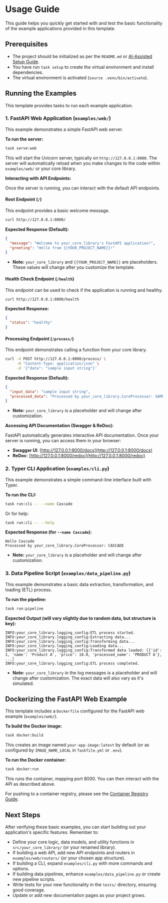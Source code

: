 # Usage Guide

This guide helps you quickly get started with and test the basic functionality of the example applications provided in this template.

## Prerequisites

*   The project should be initialized as per the `README.md` or [AI-Assisted Setup Guide](./ai_assisted_setup.md).
*   You have run `task setup` to create the virtual environment and install dependencies.
*   The virtual environment is activated (`source .venv/bin/activate`).

## Running the Examples

This template provides tasks to run each example application.

### 1. FastAPI Web Application (`examples/web/`)

This example demonstrates a simple FastAPI web server.

**To run the server:**

```bash
task serve:web
```

This will start the Uvicorn server, typically on `http://127.0.0.1:8000`. The server will automatically reload when you make changes to the code within `examples/web/` or your core library.

**Interacting with API Endpoints:**

Once the server is running, you can interact with the default API endpoints.

#### Root Endpoint (`/`)

This endpoint provides a basic welcome message.

```bash
curl http://127.0.0.1:8000/
```

**Expected Response (Default):**

```json
{
  "message": "Welcome to your_core_library's FastAPI application!",
  "greeting": "Hello from {{YOUR_PROJECT_NAME}}!"
}
```

*   **Note:** `your_core_library` and `{{YOUR_PROJECT_NAME}}` are placeholders. These values will change after you customize the template.

#### Health Check Endpoint (`/health`)

This endpoint can be used to check if the application is running and healthy.

```bash
curl http://127.0.0.1:8000/health
```

**Expected Response:**

```json
{
  "status": "healthy"
}
```

#### Processing Endpoint (`/process/`)

This endpoint demonstrates calling a function from your core library.

```bash
curl -X POST http://127.0.0.1:8000/process/ \
     -H "Content-Type: application/json" \
     -d '{"data": "sample input string"}'
```

**Expected Response (Default):**

```json
{
  "input_data": "sample input string",
  "processed_data": "Processed by your_core_library.CoreProcessor: SAMPLE INPUT STRING"
}
```

*   **Note:** `your_core_library` is a placeholder and will change after customization.

**Accessing API Documentation (Swagger & ReDoc):**

FastAPI automatically generates interactive API documentation. Once your server is running, you can access them in your browser:

*   **Swagger UI**: [http://127.0.0.1:8000/docs](http://127.0.0.1:8000/docs)
*   **ReDoc**: [http://127.0.0.1:8000/redoc](http://127.0.0.1:8000/redoc)

### 2. Typer CLI Application (`examples/cli.py`)

This example demonstrates a simple command-line interface built with Typer.

**To run the CLI:**

```bash
task run:cli -- --name Cascade
```
Or for help:
```bash
task run:cli -- --help
```

**Expected Response (for `--name Cascade`):**

```
Hello Cascade
Processed by your_core_library.CoreProcessor: CASCADE
```
*   **Note:** `your_core_library` is a placeholder and will change after customization.

### 3. Data Pipeline Script (`examples/data_pipeline.py`)

This example demonstrates a basic data extraction, transformation, and loading (ETL) process.

**To run the pipeline:**

```bash
task run:pipeline
```

**Expected Output (will vary slightly due to random data, but structure is key):**

```
INFO:your_core_library.logging_config:ETL process started.
INFO:your_core_library.logging_config:Extracting data...
INFO:your_core_library.logging_config:Transforming data...
INFO:your_core_library.logging_config:Loading data...
INFO:your_core_library.logging_config:Transformed data loaded: [{'id': 1, 'name': 'Product A', 'price': 10.0, 'processed_name': 'PRODUCT A'}, ...]
INFO:your_core_library.logging_config:ETL process completed.
```
*   **Note:** `your_core_library` in the log messages is a placeholder and will change after customization. The exact data will also vary as it's simulated.

## Dockerizing the FastAPI Web Example

This template includes a `Dockerfile` configured for the FastAPI web example (`examples/web/`).

**To build the Docker image:**

```bash
task docker:build
```
This creates an image named `your-app-image:latest` by default (or as configured by `IMAGE_NAME_LOCAL` in `Taskfile.yml` or `.env`).

**To run the Docker container:**

```bash
task docker:run
```
This runs the container, mapping port 8000. You can then interact with the API as described above.

For pushing to a container registry, please see the [Container Registry Guide](./guides/container_registry.md).

## Next Steps

After verifying these basic examples, you can start building out your application's specific features. Remember to:

*   Define your core logic, data models, and utility functions in `src/your_core_library/` (or your renamed library).
*   If building a web API, add new API endpoints and routers in `examples/web/routers/` (or your chosen app structure).
*   If building a CLI, expand `examples/cli.py` with more commands and options.
*   If building data pipelines, enhance `examples/data_pipeline.py` or create new pipeline scripts.
*   Write tests for your new functionality in the `tests/` directory, ensuring good coverage.
*   Update or add new documentation pages as your project grows.
